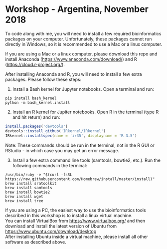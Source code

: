 # Workshop - Argentina, November 2018
To code along with me, you will need to install a few required bioinformatics packages on your computer. Unfortunately, these packages cannot run directly in Windows, so it is recommended to use a Mac or a linux computer.

If you are using a Mac or a linux computer, please download this repo and install Anaconda (https://www.anaconda.com/download/) and R (https://cloud.r-project.org/).

After installing Anaconda and R, you will need to install a few extra packages. Please follow these steps:

1. Install a Bash kernel for Jupyter notebooks. Open a terminal and run:
```
pip install bash_kernel
python -m bash_kernel.install
```
 
2. Install an R kernel for Jupiter notebooks. Open R in the terminal (type R and hit return) and run:
```r
install.packages('devtools')
devtools::install_github('IRkernel/IRkernel')
IRkernel::installspec(name = 'ir35', displayname = 'R 3.5')
```
Note: These commands should be run in the terminal, not in the R GUI or RStudio - in which case you may get an error message.
 
3. Install a few extra command line tools (samtools, bowtie2, etc.). Run the following commands in the terminal:
```
/usr/bin/ruby -e "$(curl -fsSL https://raw.githubusercontent.com/Homebrew/install/master/install)"
brew install sratoolkit
brew install samtools
brew install bowtie2
brew install wget
brew install tree
```

If you are using a PC, the easiest way to use the bioinformatics tools described in this workshop is to install a linux virtual machine.  
You can install VirtualBox from https://www.virtualbox.org/ and then download and install the latest version of Ubuntu from https://www.ubuntu.com/download/desktop  
After installing Ubuntu inside a virtual machine, please install all other software as described above.
